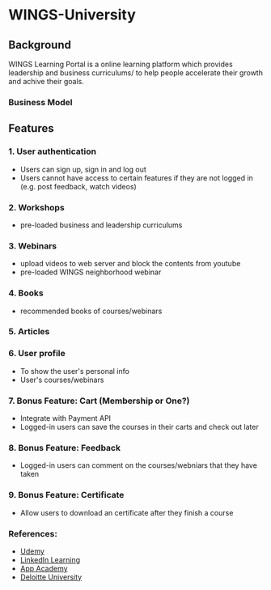 # WINGS-University
## Background
WINGS Learning Portal is a online learning platform which provides leadership and business curriculums/ to help people accelerate their growth and achive their goals.

### Business Model

## Features
### 1. User authentication
* Users can sign up, sign in and log out
* Users cannot have access to certain features if they are not logged in (e.g. post feedback, watch videos)

### 2. Workshops
* pre-loaded business and leadership curriculums

### 3. Webinars 
* upload videos to web server and block the contents from youtube
* pre-loaded WINGS neighborhood webinar

### 4. Books
* recommended books of courses/webinars

### 5. Articles

### 6. User profile
* To show the user's personal info 
* User's courses/webinars

### 7. Bonus Feature: Cart (Membership or One?) 
* Integrate with Payment API
* Logged-in users can save the courses in their carts and check out later

### 8. Bonus Feature: Feedback
* Logged-in users can comment on the courses/webniars that they have taken

### 9. Bonus Feature: Certificate
* Allow users to download an certificate after they finish a course


### References:
* [Udemy](https://www.udemy.com/)
* [LinkedIn Learning](https://www.linkedin.com/learning/me)
* [App Academy](https://open.appacademy.io/)
* [Deloitte University](https://www2.deloitte.com/us/en/pages/about-deloitte/articles/deloitteuniversity-leadership-center.html)
